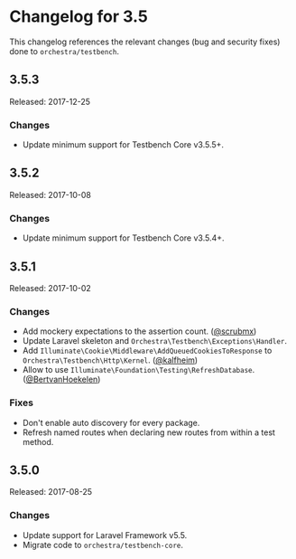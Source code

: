 # Changelog for 3.5

This changelog references the relevant changes (bug and security fixes) done to `orchestra/testbench`.

## 3.5.3

Released: 2017-12-25

### Changes

* Update minimum support for Testbench Core v3.5.5+.

## 3.5.2

Released: 2017-10-08

### Changes

* Update minimum support for Testbench Core v3.5.4+.

## 3.5.1

Released: 2017-10-02

### Changes

* Add mockery expectations to the assertion count. ([@scrubmx](https://github.com/scrubmx))
* Update Laravel skeleton and `Orchestra\Testbench\Exceptions\Handler`.
* Add `Illuminate\Cookie\Middleware\AddQueuedCookiesToResponse` to `Orchestra\Testbench\Http\Kernel`. ([@kalfheim](https://github.com/kalfheim))
* Allow to use `Illuminate\Foundation\Testing\RefreshDatabase`. ([@BertvanHoekelen](https://github.com/BertvanHoekelen))

### Fixes

* Don't enable auto discovery for every package.
* Refresh named routes when declaring new routes from within a test method.

## 3.5.0

Released: 2017-08-25

### Changes

* Update support for Laravel Framework v5.5.
* Migrate code to `orchestra/testbench-core`.
